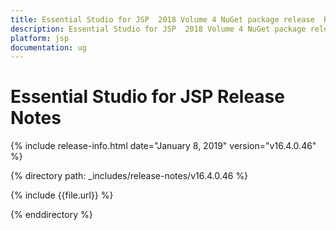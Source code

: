 ```yaml
---
title: Essential Studio for JSP  2018 Volume 4 NuGet package release  Release Notes  
description: Essential Studio for JSP  2018 Volume 4 NuGet package release  Release Notes  
platform: jsp
documentation: ug
---
```


# Essential Studio for JSP  Release Notes  

{% include release-info.html date="January 8, 2019"  version="v16.4.0.46" %} 


{% directory path: _includes/release-notes/v16.4.0.46 %}

{% include {{file.url}} %}

{% enddirectory %}
